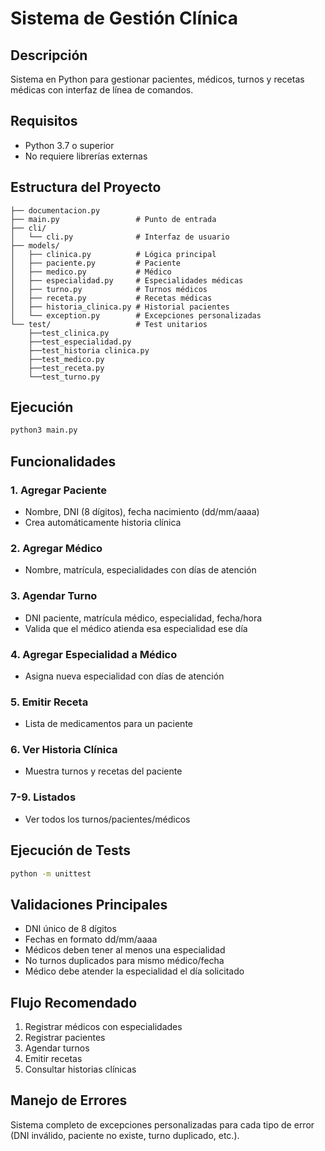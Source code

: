 # Sistema de Gestión Clínica

## Descripción
Sistema en Python para gestionar pacientes, médicos, turnos y recetas médicas con interfaz de línea de comandos.

## Requisitos
- Python 3.7 o superior
- No requiere librerías externas

## Estructura del Proyecto
```
├── documentacion.py
├── main.py                 # Punto de entrada
├── cli/
│   └── cli.py              # Interfaz de usuario
├── models/                
│   ├── clinica.py          # Lógica principal
│   ├── paciente.py         # Paciente
│   ├── medico.py           # Médico
│   ├── especialidad.py     # Especialidades médicas
│   ├── turno.py            # Turnos médicos
│   ├── receta.py           # Recetas médicas
│   ├── historia_clinica.py # Historial pacientes
│   └── exception.py        # Excepciones personalizadas
└── test/                   # Test unitarios
    ├──test_clinica.py
    ├──test_especialidad.py
    ├──test_historia clinica.py
    ├──test_medico.py
    ├──test_receta.py
    └──test_turno.py
```

## Ejecución
```bash
python3 main.py
```

## Funcionalidades

### 1. Agregar Paciente
- Nombre, DNI (8 dígitos), fecha nacimiento (dd/mm/aaaa)
- Crea automáticamente historia clínica

### 2. Agregar Médico
- Nombre, matrícula, especialidades con días de atención

### 3. Agendar Turno
- DNI paciente, matrícula médico, especialidad, fecha/hora
- Valida que el médico atienda esa especialidad ese día

### 4. Agregar Especialidad a Médico
- Asigna nueva especialidad con días de atención

### 5. Emitir Receta
- Lista de medicamentos para un paciente

### 6. Ver Historia Clínica
- Muestra turnos y recetas del paciente

### 7-9. Listados
- Ver todos los turnos/pacientes/médicos

## Ejecución de Tests
```bash
python -m unittest 
```

## Validaciones Principales
- DNI único de 8 dígitos
- Fechas en formato dd/mm/aaaa
- Médicos deben tener al menos una especialidad
- No turnos duplicados para mismo médico/fecha
- Médico debe atender la especialidad el día solicitado

## Flujo Recomendado
1. Registrar médicos con especialidades
2. Registrar pacientes
3. Agendar turnos
4. Emitir recetas
5. Consultar historias clínicas

## Manejo de Errores
Sistema completo de excepciones personalizadas para cada tipo de error (DNI inválido, paciente no existe, turno duplicado, etc.).

